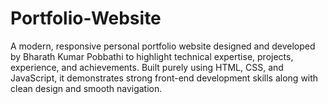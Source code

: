 # Portfolio-Website
A modern, responsive personal portfolio website designed and developed by Bharath Kumar Pobbathi to highlight technical expertise, projects, experience, and achievements. Built purely using HTML, CSS, and JavaScript, it demonstrates strong front-end development skills along with clean design and smooth navigation.
